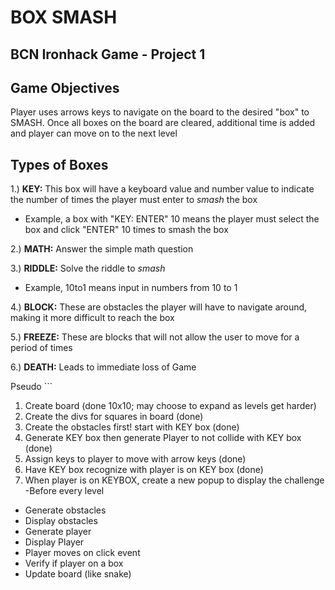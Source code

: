 # BOX SMASH

## BCN Ironhack Game - Project 1

## Game Objectives

Player uses arrows keys to navigate on the board to the desired "box" to SMASH. Once all boxes on the board are cleared, additional time is added and player can move on to the next level

## Types of Boxes

1.) **KEY:** This box will have a keyboard value and number value to indicate the number of times the player must enter to *smash* the box
  * Example, a box with "KEY: ENTER" 10 means the player must select the box and click "ENTER" 10 times to smash the box

2.) **MATH:** Answer the simple math question

3.) **RIDDLE:** Solve the riddle to *smash*
* Example, 10to1 means input in numbers from 10 to 1

4.) **BLOCK:** These are obstacles the player will have to navigate around, making it more difficult to reach the box

5.) **FREEZE:** These are blocks that will not allow the user to move for a period of times

6.) **DEATH:** Leads to immediate loss of Game


Pseudo ```
1. Create board (done 10x10; may choose to expand as levels get harder)
2. Create the divs for squares in board (done)
3. Create the obstacles first! start with KEY box (done)
4. Generate KEY box then generate Player to not collide with KEY box (done)
5. Assign keys to player to move with arrow keys (done)
6. Have KEY box recognize with player is on KEY box (done)
7. When player is on KEYBOX, create a new popup to display the challenge
-Before every level
  * Generate obstacles
  * Display obstacles
  * Generate player
  * Display Player  
  * Player moves on click event  
  * Verify if player on a box   
  * Update board (like snake)
```
